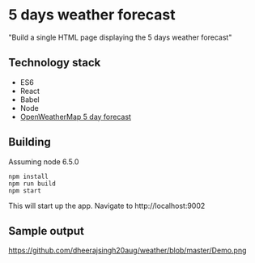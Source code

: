 # 5 days weather forecast

"Build a single HTML page displaying the 5 days weather forecast"

## Technology stack

* ES6
* React
* Babel
* Node
* [OpenWeatherMap 5 day forecast](http://openweathermap.org/forecast5)

## Building
Assuming node 6.5.0

```
npm install
npm run build
npm start
```
This will start up the app.
Navigate to http://localhost:9002

## Sample output

https://github.com/dheerajsingh20aug/weather/blob/master/Demo.png 
